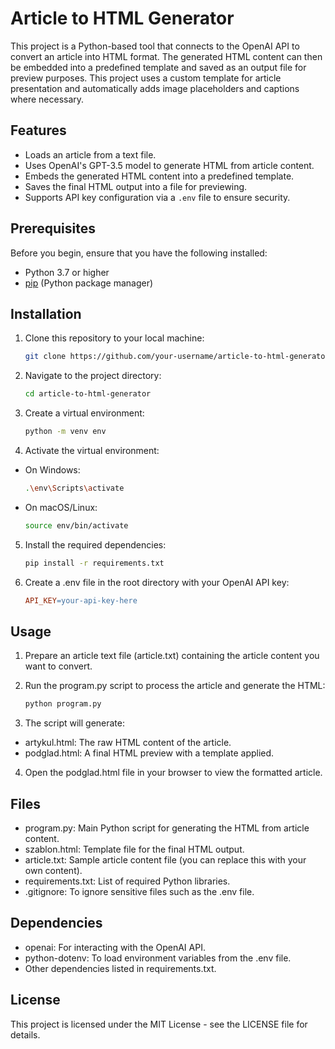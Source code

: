 # Article to HTML Generator

This project is a Python-based tool that connects to the OpenAI API to convert an article into HTML format. The generated HTML content can then be embedded into a predefined template and saved as an output file for preview purposes. This project uses a custom template for article presentation and automatically adds image placeholders and captions where necessary.

## Features

- Loads an article from a text file.
- Uses OpenAI's GPT-3.5 model to generate HTML from article content.
- Embeds the generated HTML content into a predefined template.
- Saves the final HTML output into a file for previewing.
- Supports API key configuration via a `.env` file to ensure security.

## Prerequisites

Before you begin, ensure that you have the following installed:

- Python 3.7 or higher
- [pip](https://pip.pypa.io/en/stable/) (Python package manager)

## Installation

1. Clone this repository to your local machine:

   ```bash
   git clone https://github.com/your-username/article-to-html-generator.git

2. Navigate to the project directory:

	```bash
	cd article-to-html-generator

3. Create a virtual environment:

	```bash
	python -m venv env

4. Activate the virtual environment:

 - On Windows:

	```bash
	.\env\Scripts\activate

 - On macOS/Linux:

	```bash
	source env/bin/activate

5. Install the required dependencies:

	```bash
	pip install -r requirements.txt

6. Create a .env file in the root directory with your OpenAI API key:

	```makefile
	API_KEY=your-api-key-here

## Usage

1. Prepare an article text file (article.txt) containing the article content you want to convert.

2. Run the program.py script to process the article and generate the HTML:

	```bash
	python program.py

3. The script will generate:

 - artykul.html: The raw HTML content of the article.
 - podglad.html: A final HTML preview with a template applied.

4. Open the podglad.html file in your browser to view the formatted article.

## Files

 - program.py: Main Python script for generating the HTML from article content.
 - szablon.html: Template file for the final HTML output.
 - article.txt: Sample article content file (you can replace this with your own content).
 - requirements.txt: List of required Python libraries.
 - .gitignore: To ignore sensitive files such as the .env file.

## Dependencies

 - openai: For interacting with the OpenAI API.
 - python-dotenv: To load environment variables from the .env file.
 - Other dependencies listed in requirements.txt.

## License

This project is licensed under the MIT License - see the LICENSE file for details.